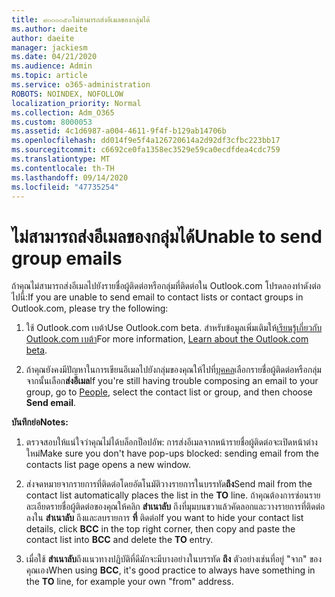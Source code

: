 ```yaml
---
title: ๘๐๐๐๐๕๓ไม่สามารถส่งอีเมลของกลุ่มได้
ms.author: daeite
author: daeite
manager: jackiesm
ms.date: 04/21/2020
ms.audience: Admin
ms.topic: article
ms.service: o365-administration
ROBOTS: NOINDEX, NOFOLLOW
localization_priority: Normal
ms.collection: Adm_O365
ms.custom: 8000053
ms.assetid: 4c1d6987-a004-4611-9f4f-b129ab14706b
ms.openlocfilehash: dd014f9e5f4a126720614a2d92df3cfbc223bb17
ms.sourcegitcommit: c6692ce0fa1358ec3529e59ca0ecdfdea4cdc759
ms.translationtype: MT
ms.contentlocale: th-TH
ms.lasthandoff: 09/14/2020
ms.locfileid: "47735254"
---
```

# <a name="unable-to-send-group-emails"></a><span data-ttu-id="36f7c-102">ไม่สามารถส่งอีเมลของกลุ่มได้</span><span class="sxs-lookup"><span data-stu-id="36f7c-102">Unable to send group emails</span></span>

<span data-ttu-id="36f7c-103">ถ้าคุณไม่สามารถส่งอีเมลไปยังรายชื่อผู้ติดต่อหรือกลุ่มที่ติดต่อใน Outlook.com โปรดลองทำดังต่อไปนี้:</span><span class="sxs-lookup"><span data-stu-id="36f7c-103">If you are unable to send email to contact lists or contact groups in Outlook.com, please try the following:</span></span>
  
1. <span data-ttu-id="36f7c-104">ใช้ Outlook.com เบต้า</span><span class="sxs-lookup"><span data-stu-id="36f7c-104">Use Outlook.com beta.</span></span> <span data-ttu-id="36f7c-105">สำหรับข้อมูลเพิ่มเติมให้[เรียนรู้เกี่ยวกับ Outlook.com เบต้า](https://support.office.com/article/e2261c7f-d413-4084-8f22-21282f42d8cf)</span><span class="sxs-lookup"><span data-stu-id="36f7c-105">For more information, [Learn about the Outlook.com beta](https://support.office.com/article/e2261c7f-d413-4084-8f22-21282f42d8cf).</span></span>
    
2. <span data-ttu-id="36f7c-106">ถ้าคุณยังคงมีปัญหาในการเขียนอีเมลไปยังกลุ่มของคุณให้ไปที่[บุคคล](https://outlook.live.com/people/)เลือกรายชื่อผู้ติดต่อหรือกลุ่มจากนั้นเลือก**ส่งอีเมล**</span><span class="sxs-lookup"><span data-stu-id="36f7c-106">If you're still having trouble composing an email to your group, go to [People](https://outlook.live.com/people/), select the contact list or group, and then choose **Send email**.</span></span>
    
 <span data-ttu-id="36f7c-107">**บันทึกย่อ**</span><span class="sxs-lookup"><span data-stu-id="36f7c-107">**Notes:**</span></span>
  
1. <span data-ttu-id="36f7c-108">ตรวจสอบให้แน่ใจว่าคุณไม่ได้บล็อกป็อปอัพ: การส่งอีเมลจากหน้ารายชื่อผู้ติดต่อจะเปิดหน้าต่างใหม่</span><span class="sxs-lookup"><span data-stu-id="36f7c-108">Make sure you don't have pop-ups blocked: sending email from the contacts list page opens a new window.</span></span>
    
2. <span data-ttu-id="36f7c-109">ส่งจดหมายจากรายการที่ติดต่อโดยอัตโนมัติวางรายการในบรรทัด**ถึง**</span><span class="sxs-lookup"><span data-stu-id="36f7c-109">Send mail from the contact list automatically places the list in the **TO** line.</span></span> <span data-ttu-id="36f7c-110">ถ้าคุณต้องการซ่อนรายละเอียดรายชื่อผู้ติดต่อของคุณให้คลิก **สำเนาลับ** ถึงที่มุมบนขวาแล้วคัดลอกและวางรายการที่ติดต่อลงใน **สำเนาลับ** ถึงและลบรายการ **ที่** ติดต่อ</span><span class="sxs-lookup"><span data-stu-id="36f7c-110">If you want to hide your contact list details, click **BCC** in the top right corner, then copy and paste the contact list into **BCC** and delete the **TO** entry.</span></span> 
    
3. <span data-ttu-id="36f7c-111">เมื่อใช้ **สำเนาลับ**ถึงแนวทางปฏิบัติที่ดีมักจะมีบางอย่างในบรรทัด **ถึง** ตัวอย่างเช่นที่อยู่ "จาก" ของคุณเอง</span><span class="sxs-lookup"><span data-stu-id="36f7c-111">When using **BCC**, it's good practice to always have something in the **TO** line, for example your own "from" address.</span></span> 
    

